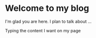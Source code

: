 # Welcome to my blog

I'm glad you are here. I plan to talk about ...

Typing the content I want on my page
